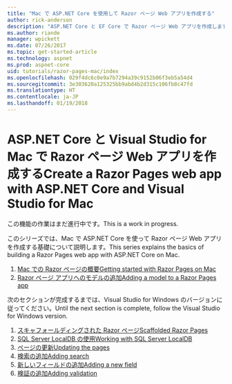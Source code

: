 ```yaml
---
title: "Mac で ASP.NET Core を使用して Razor ページ Web アプリを作成する"
author: rick-anderson
description: "ASP.NET Core と EF Core で Razor ページ Web アプリを作成します。"
ms.author: riande
manager: wpickett
ms.date: 07/26/2017
ms.topic: get-started-article
ms.technology: aspnet
ms.prod: aspnet-core
uid: tutorials/razor-pages-mac/index
ms.openlocfilehash: 029f4dc6c0e9a7b7294a39c9152b06f3eb5a54d4
ms.sourcegitcommit: 3e303620a125325bb9abd4b2d315c106fb8c47fd
ms.translationtype: HT
ms.contentlocale: ja-JP
ms.lasthandoff: 01/19/2018
---
```

# <a name="create-a-razor-pages-web-app-with-aspnet-core-and-visual-studio-for-mac"></a><span data-ttu-id="66864-103">ASP.NET Core と Visual Studio for Mac で Razor ページ Web アプリを作成する</span><span class="sxs-lookup"><span data-stu-id="66864-103">Create a Razor Pages web app with ASP.NET Core and Visual Studio for Mac</span></span>

<span data-ttu-id="66864-104">この機能の作業はまだ進行中です。</span><span class="sxs-lookup"><span data-stu-id="66864-104">This is a work in progress.</span></span>

<span data-ttu-id="66864-105">このシリーズでは、Mac で ASP.NET Core を使って Razor ページ Web アプリを作成する基礎について説明します。</span><span class="sxs-lookup"><span data-stu-id="66864-105">This series explains the basics of building a Razor Pages web app with ASP.NET Core on Mac.</span></span>

1. [<span data-ttu-id="66864-106">Mac での Razor ページの概要</span><span class="sxs-lookup"><span data-stu-id="66864-106">Getting started with Razor Pages on Mac</span></span>](xref:tutorials/razor-pages-mac/razor-pages-start)
1. [<span data-ttu-id="66864-107">Razor ページ アプリへのモデルの追加</span><span class="sxs-lookup"><span data-stu-id="66864-107">Adding a model to a Razor Pages app</span></span>](xref:tutorials/razor-pages-mac/model)


<span data-ttu-id="66864-108">次のセクションが完成するまでは、Visual Studio for Windows のバージョンに従ってください。</span><span class="sxs-lookup"><span data-stu-id="66864-108">Until the next section is complete, follow the Visual Studio for Windows version.</span></span>

1. [<span data-ttu-id="66864-109">スキャフォールディングされた Razor ページ</span><span class="sxs-lookup"><span data-stu-id="66864-109">Scaffolded Razor Pages</span></span>](xref:tutorials/razor-pages/page)
1. [<span data-ttu-id="66864-110">SQL Server LocalDB の使用</span><span class="sxs-lookup"><span data-stu-id="66864-110">Working with SQL Server LocalDB</span></span>](xref:tutorials/razor-pages/sql)
1. [<span data-ttu-id="66864-111">ページの更新</span><span class="sxs-lookup"><span data-stu-id="66864-111">Updating the pages</span></span>](xref:tutorials/razor-pages/da1)
1. [<span data-ttu-id="66864-112">検索の追加</span><span class="sxs-lookup"><span data-stu-id="66864-112">Adding search</span></span>](xref:tutorials/razor-pages/search)
1. [<span data-ttu-id="66864-113">新しいフィールドの追加</span><span class="sxs-lookup"><span data-stu-id="66864-113">Adding a new field</span></span>](xref:tutorials/razor-pages/new-field)
1. [<span data-ttu-id="66864-114">検証の追加</span><span class="sxs-lookup"><span data-stu-id="66864-114">Adding validation</span></span>](xref:tutorials/razor-pages/validation)
